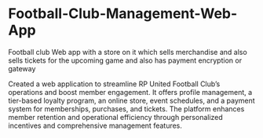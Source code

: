 # Football-Club-Management-Web-App
Football club Web app with a store on it which sells merchandise and also sells tickets for the upcoming game and also has payment encryption or gateway 


Created a web application to streamline RP United Football Club’s operations and boost member engagement. It offers profile management, a tier-based loyalty program, an online store, event schedules, and a payment system for memberships, purchases, and tickets. The platform enhances member retention and operational efficiency through personalized incentives and comprehensive management features.



